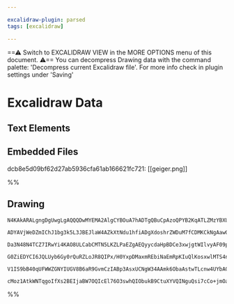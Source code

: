 ```yaml
---

excalidraw-plugin: parsed
tags: [excalidraw]

---
```

==⚠  Switch to EXCALIDRAW VIEW in the MORE OPTIONS menu of this document. ⚠== You can decompress Drawing data with the command palette: 'Decompress current Excalidraw file'. For more info check in plugin settings under 'Saving'


# Excalidraw Data

## Text Elements
## Embedded Files
dcb8e5d09bf62d27ab5936cfa61ab166621fc721: [[geiger.png]]

%%
## Drawing
```compressed-json
N4KAkARALgngDgUwgLgAQQQDwMYEMA2AlgCYBOuA7hADTgQBuCpAzoQPYB2KqATLZMzYBXUtiRoIACyhQ4zZAHoFAc0JRJQgEYA6bGwC2CgF7N6hbEcK4OCtptbErHALRY8RMpWdx8Q1TdIEfARcZgRmBShcZQUebQBGeO0ABho6IIR9BA4oZm4AbXAwUDBSiBJuCAArKoBJAHkAQVwAWQAFNNLIWERKwn1opH4yzG5neIAWeOHIGDGeAHYATm0e

ADYAVjWeDZmIChJ1bg3k5L3JBEJlaW4AZkXtNdu1hfiADgXdoshrZWDuM7fCDMKCkNgAawQAGE2Pg2KRKqDrMw4LhAjlOmVNLhsODlGChBxiDC4QiJEiOCi0dkoJjIAAzQj4fAAZVg/wkkhxGkCdOBoIhCAA6odJNxpkCQWDIWyYBz0IIPHyCdcOOE8mgJV0IGxUdg1HNNac9gSiWrmBrUBwhMy9mEEMRuFM3vc9owWOwuGg+ED3axOAA5ThicXb

Da3N48N4TCZ7IRwYi4KAO8ULCabCMTN5LKZLPaEZgAEQyycdaHpBDCe3xwjgtWIlvyAF09pphESAKLBLI5RstoFEDjg7jW20Dti4lPlysIPaM4L1yrEbCaN4IDbEZJLTT07bERa4TQbJbPbAVtbxQ/xNY3njxenYBZ3vnMdziVCFLpgLVdeLffvaoQRJYJUuCpEUAC+4AARAuBwHAbJJu+JTdBcWSVEQ1y0sMDCEAgFAAEI4niprErC8KVAAxPSN

G0ZiEDYCI6JQLUyb6Gy0rQuRZLoJR8QIPx/H0YxpDMaxmREbiNaEmRpKIuQlKosxwlMTS4n6AAYkyrLsu+wKwhUOEiWJbEcYKIrEEc3pGapOTqWZMq6ZUiqGUUDG2SxbEAErCKq6rijZolqWx9R6ga4rGm5xnBZkGmcFAGm4PoTKGqgXxlNFdlsXFOQsoQRjvjwgIZR56kACpYFAjSYV66DBPS2FRaVplRKQVWiWwFAXLgZZWja+CBSZmQdkSjQd

V1IS9bB40qUFWWZGNYIUGV8B6aR9GvmCzIABp3AsxUCNgW34AAmk6ObaAstwTLcnw4UYbAGNwKGQPQBBCO+f6lBBg0xfoPkyealoQOtOH4iQeUFdwRVg6QEPJnAxywyQLRsMQCAjYewS9RW+BVm54OyRRaAvRABGwlNpDKNiAAUd4LNQvDxAzTMs8k2gbAAlHyXkIMoNpopUVO0zwtxnLwYuM6L4vs1zECQb9uUCpCoVQJ6lqjgNbn0uQWS88BcM

cMoz1AtkWNTqgoIfXs2BEIjaBW7OQIcEl76O3swhQIObukB9CtuXYVQINguQsi7cCo+jmOaNj3C4/jZQ4mrjBlY9+Am9qPR6WEwQh56fKMSCBgrb0aCa3scKTjjM5zmC7EZHnnBxzXA6hFVecp2nI79ZB4A/XQ87hM9UEQUAA===
```
%%